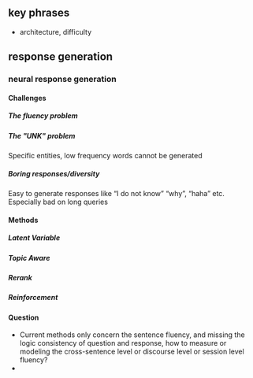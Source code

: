 ## key phrases

- architecture, difficulty

## response generation

### neural response generation

#### Challenges

##### The fluency problem

##### The "UNK" problem

Specific entities, low frequency words cannot be generated

##### Boring responses/diversity

Easy to generate responses like “I do not know” “why”, “haha” etc.
Especially bad on long queries

#### Methods

##### Latent Variable

##### Topic Aware

##### Rerank

##### Reinforcement

#### Question

+ Current methods only concern the sentence fluency, and missing the logic consistency of question and response, how to measure or modeling the cross-sentence level or discourse level or session level fluency? 
+ 

